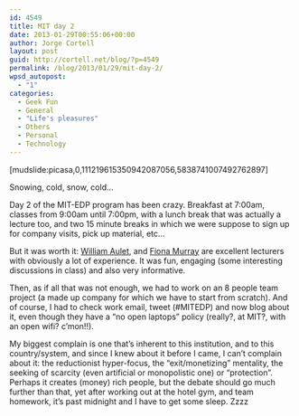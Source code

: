 ```yaml
---
id: 4549
title: MIT day 2
date: 2013-01-29T00:55:06+00:00
author: Jorge Cortell
layout: post
guid: http://cortell.net/blog/?p=4549
permalink: /blog/2013/01/29/mit-day-2/
wpsd_autopost:
  - "1"
categories:
  - Geek Fun
  - General
  - "Life's pleasures"
  - Others
  - Personal
  - Technology
---
```

[mudslide:picasa,0,111219615350942087056,5838741007492762897]

Snowing, cold, snow, cold&#8230;

Day 2 of the MIT-EDP program has been crazy. Breakfast at 7:00am, classes from 9:00am until 7:00pm, with a lunch break that was actually a lecture too, and two 15 minute breaks in which we were suppose to sign up for company visits, pick up material, etc&#8230;

But it was worth it: [William Aulet](http://executive.mit.edu/faculty/profile/58-william-aulet), and [Fiona Murray](http://executive.mit.edu/faculty/profile/21-fiona-murray) are excellent lecturers with obviously a lot of experience. It was fun, engaging (some interesting discussions in class) and also very informative.

Then, as if all that was not enough, we had to work on an 8 people team project (a made up company for which we have to start from scratch). And of course, I had to check work email, tweet (#MITEDP) and now blog about it, even though they have a &#8220;no open laptops&#8221; policy (really?, at MIT?, with an open wifi? c&#8217;mon!!).

My biggest complain is one that&#8217;s inherent to this institution, and to this country/system, and since I knew about it before I came, I can&#8217;t complain about it: the reductionist hyper-focus, the &#8220;exit/monetizing&#8221; mentality, the seeking of scarcity (even artificial or monopolistic one) or &#8220;protection&#8221;. Perhaps it creates (money) rich people, but the debate should go much further than that, yet after working out at the hotel gym, and team homework, it&#8217;s past midnight and I have to get some sleep. Zzzz